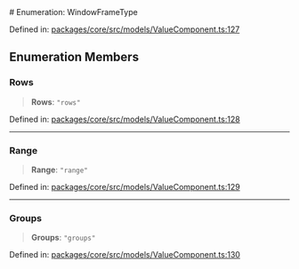 <div v-pre>
# Enumeration: WindowFrameType

Defined in: [packages/core/src/models/ValueComponent.ts:127](https://github.com/mk3008/rawsql-ts/blob/3b53f17d700cf976ce5c49b674a04b41eeb14c40/packages/core/src/models/ValueComponent.ts#L127)

## Enumeration Members

### Rows

> **Rows**: `"rows"`

Defined in: [packages/core/src/models/ValueComponent.ts:128](https://github.com/mk3008/rawsql-ts/blob/3b53f17d700cf976ce5c49b674a04b41eeb14c40/packages/core/src/models/ValueComponent.ts#L128)

***

### Range

> **Range**: `"range"`

Defined in: [packages/core/src/models/ValueComponent.ts:129](https://github.com/mk3008/rawsql-ts/blob/3b53f17d700cf976ce5c49b674a04b41eeb14c40/packages/core/src/models/ValueComponent.ts#L129)

***

### Groups

> **Groups**: `"groups"`

Defined in: [packages/core/src/models/ValueComponent.ts:130](https://github.com/mk3008/rawsql-ts/blob/3b53f17d700cf976ce5c49b674a04b41eeb14c40/packages/core/src/models/ValueComponent.ts#L130)
</div>
